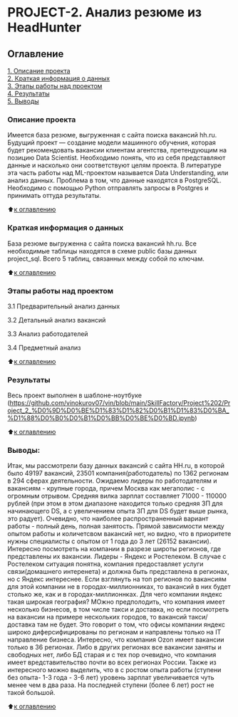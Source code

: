 # PROJECT-2. Анализ резюме из HeadHunter

## Оглавление  
[1. Описание проекта](README.md#Описание-проекта)  
[2. Краткая информация о данных](README.md#Краткая-информация-о-данных)  
[3. Этапы работы над проектом](README.md#Этапы-работы-над-проектом)  
[4. Результаты](README.md#Результаты)    
[5. Выводы](README.md#Выводы) 

### Описание проекта  

Имеется база резюме, выгруженная с сайта поиска вакансий hh.ru. Будущий проект — создание модели машинного обучения, которая будет рекомендовать вакансии клиентам агентства, претендующим на позицию Data Scientist. Необходимо понять, что из себя представляют данные и насколько они соответствуют целям проекта. В литературе эта часть работы над ML-проектом называется Data Understanding, или анализ данных.
Проблема в том, что данные находятся в PostgreSQL. Необходимо с помощью Python отправлять запросы в Postgres и принимать оттуда результаты.

:arrow_up:[к оглавлению](README.md#Оглавление)


### Краткая информация о данных

База резюме выгруженна с сайта поиска вакансий hh.ru.
Все необходимые таблицы находятся в схеме public базы данных project_sql. Всего 5 таблиц, связанных между собой по ключам.
  
:arrow_up:[к оглавлению](README.md#Оглавление)


### Этапы работы над проектом  

3.1 Предварительный анализ данных

3.2 Детальный анализ вакансий

3.3 Анализ работодателей

3.4 Предметный анализ

:arrow_up:[к оглавлению](README.md#Оглавление)


### Результаты
Весь проект выполнен в шаблоне-ноутбуке (https://github.com/vinokurov07/vin/blob/main/SkillFactory/Project%202/Project_2_%D0%9D%D0%BE%D1%83%D1%82%D0%B1%D1%83%D0%BA_%D1%88%D0%B0%D0%B1%D0%BB%D0%BE%D0%BD.ipynb)


:arrow_up:[к оглавлению](README.md#Оглавление)


### Выводы:  

Итак, мы рассмотрели базу данных вакансий с сайта HH.ru, в которой было 49197 вакансий, 23501 компания(работодатель) по 1362 регионам в 294 сферах деятельности.
Ожидаемо лидеры по работодателям и вакансиям - крупные города, причем Москва как мегаполис - с огромным отрывом. Средняя вилка зарплат составляет 71000 - 110000 рублей (при этом в этом диапазоне находится только средняя ЗП для начинающего DS, а с увеличением опыта ЗП для DS будет выше рынка, это радует).
Очевидно, что наиболее распространенный вариант работы - полный день, полная занятость. Прямой зависимости между опытом работы и количетсвом вакансий нет, но видно, что в приоритете нужны специалисты с опытом от 1 года до 3 лет (26152 вакансии). Интересно посмотреть на компании в разрезе широты регионов, где представлены их вакансии. Лидеры - Яндекс и Ростелеком. В случае с Ростелеком ситуация понятна, компания предоставляет услуги связи(домашнего интеренета) и должна быть представлена в регионах, но с Яндекс интереснее. Если взглянуть на топ регионов по вакансиям для этой компании не в городах-миллионниках, то вакансий в них будет столько же, как и в городах-миллионнках. Для чего компании яндекс такая широкая география? МОжно предполодить, что компания имеет несколько бизнесов, в том числе такси и доставка, но если посмотреть на вакансии на примере нескольких городов, то вакансий такси/доставка там не будет. Это говорит о том, что офисы компании яндекс широко диферсифицированы по регионам и направлены только на IT направление бизнеса.
Интересно, что компания Ozon имеет вакансии только в 36 регионах. Либо в других регионах все вакансии заняты и свободных нет, либо БД старая и с тех пор очевидно, что компания имеет вредставительство почти во всех регионах России.
Также из интересного можно выделить, что в с ростом опыта работы (ступени без опыта- 1-3 года - 3-6 лет) уровень зарплат увеличивается чуть менее чем в два раза. На последней ступени (более 6 лет) рост не такой большой.

:arrow_up:[к оглавлению](README.md#Оглавление)

